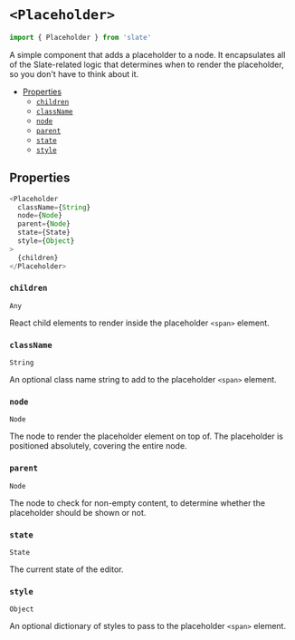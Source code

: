 
# `<Placeholder>`

```js
import { Placeholder } from 'slate'
```

A simple component that adds a placeholder to a node. It encapsulates all of the Slate-related logic that determines when to render the placeholder, so you don't have to think about it.

- [Properties](#properties)
  - [`children`](#children)
  - [`className`](#className)
  - [`node`](#node)
  - [`parent`](#parent)
  - [`state`](#state)
  - [`style`](#style)


## Properties

```js
<Placeholder
  className={String}
  node={Node}
  parent={Node}
  state={State}
  style={Object}
>
  {children}
</Placeholder>
```

### `children`
`Any`

React child elements to render inside the placeholder `<span>` element.

### `className`
`String`

An optional class name string to add to the placeholder `<span>` element.

### `node`
`Node`

The node to render the placeholder element on top of. The placeholder is positioned absolutely, covering the entire node.

### `parent`
`Node`

The node to check for non-empty content, to determine whether the placeholder should be shown or not.

### `state`
`State`

The current state of the editor.

### `style`
`Object`

An optional dictionary of styles to pass to the placeholder `<span>` element.
